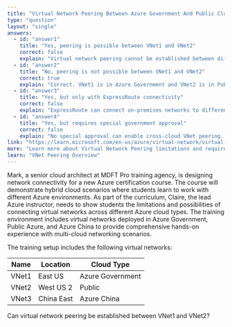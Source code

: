 ```yaml
---
title: "Virtual Network Peering Between Azure Government And Public Cloud"
type: "question"
layout: "single"
answers:
  - id: "answer1"
    title: "Yes, peering is possible between VNet1 and VNet2"
    correct: false
    explain: "Virtual network peering cannot be established between different Azure cloud types. Azure Government and Public Azure are separate cloud environments with network isolation."
  - id: "answer2"
    title: "No, peering is not possible between VNet1 and VNet2"
    correct: true
    explain: "Correct. VNet1 is in Azure Government and VNet2 is in Public Azure. These are different cloud environments and virtual network peering cannot cross cloud boundaries."
  - id: "answer3"
    title: "Yes, but only with ExpressRoute connectivity"
    correct: false
    explain: "ExpressRoute can connect on-premises networks to different Azure clouds, but it cannot enable VNet peering between Azure Government and Public Azure."
  - id: "answer4"
    title: "Yes, but requires special government approval"
    correct: false
    explain: "No special approval can enable cross-cloud VNet peering. The network isolation between Azure Government and Public Azure is by design and cannot be bridged through peering."
link: "https://learn.microsoft.com/en-us/azure/virtual-network/virtual-network-peering-overview"
more: "Learn more about Virtual Network Peering limitations and requirements"
learn: "VNet Peering Overview"
---
```


Mark, a senior cloud architect at MDFT Pro training agency, is designing network connectivity for a new Azure certification course. The course will demonstrate hybrid cloud scenarios where students learn to work with different Azure environments. As part of the curriculum, Claire, the lead Azure instructor, needs to show students the limitations and possibilities of connecting virtual networks across different Azure cloud types. The training environment includes virtual networks deployed in Azure Government, Public Azure, and Azure China to provide comprehensive hands-on experience with multi-cloud networking scenarios.

The training setup includes the following virtual networks:

| Name  | Location  | Cloud Type      |
|-------|-----------|-----------------|
| VNet1 | East US   | Azure Government|
| VNet2 | West US 2 | Public          |
| VNet3 | China East| Azure China     |

Can virtual network peering be established between VNet1 and VNet2?

